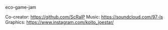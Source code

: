 eco-game-jam

Co-creator: https://github.com/ScRalP
Music: https://soundcloud.com/97-ls
Graphics: https://www.instagram.com/koito_joestar/

